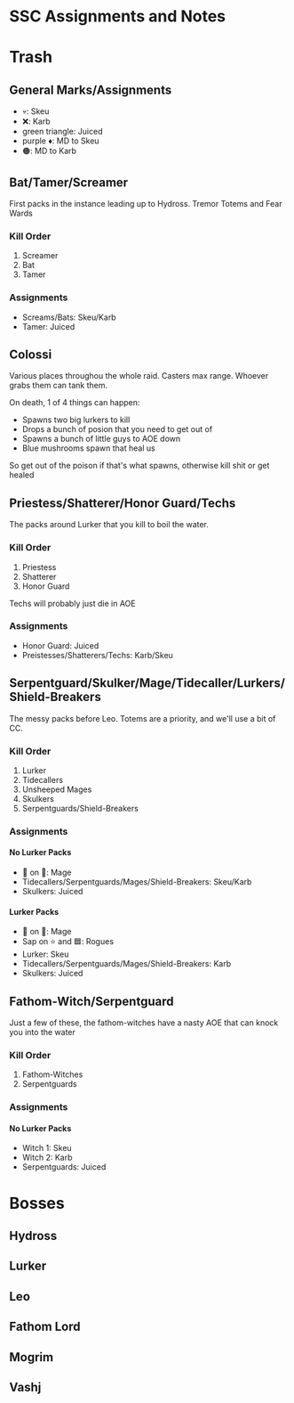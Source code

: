 # SSC Assignments and Notes

# Trash
## General Marks/Assignments
- 💀: Skeu
- ❌: Karb
- green triangle: Juiced
- purple ♦️: MD to Skeu
- 🟠: MD to Karb

## Bat/Tamer/Screamer
First packs in the instance leading up to Hydross.
Tremor Totems and Fear Wards

### Kill Order
1. Screamer
2. Bat
3. Tamer

### Assignments
- Screams/Bats: Skeu/Karb
- Tamer: Juiced

## Colossi
Various places throughou the whole raid.
Casters max range.
Whoever grabs them can tank them.

On death, 1 of 4 things can happen:
- Spawns two big lurkers to kill
- Drops a bunch of posion that you need to get out of
- Spawns a bunch of little guys to AOE down
- Blue mushrooms spawn that heal us

So get out of the poison if that's what spawns, otherwise kill shit or get healed

## Priestess/Shatterer/Honor Guard/Techs
The packs around Lurker that you kill to boil the water.

### Kill Order
1. Priestess
2. Shatterer
3. Honor Guard

Techs will probably just die in AOE

### Assignments
- Honor Guard: Juiced
- Preistesses/Shatterers/Techs: Karb/Skeu

## Serpentguard/Skulker/Mage/Tidecaller/Lurkers/Shield-Breakers
The messy packs before Leo. Totems are a priority, and we'll use a bit of CC.

### Kill Order
1. Lurker
1. Tidecallers
2. Unsheeped Mages
3. Skulkers
4. Serpentguards/Shield-Breakers

### Assignments
#### No Lurker Packs
- 🐑 on 🌙: Mage
- Tidecallers/Serpentguards/Mages/Shield-Breakers: Skeu/Karb
- Skulkers: Juiced

#### Lurker Packs
- 🐑 on 🌙: Mage
- Sap on ⭐ and 🟦: Rogues
- Lurker: Skeu
- Tidecallers/Serpentguards/Mages/Shield-Breakers: Karb
- Skulkers: Juiced

## Fathom-Witch/Serpentguard
Just a few of these, the fathom-witches have a nasty AOE that can knock you into the water

### Kill Order
1. Fathom-Witches
2. Serpentguards

### Assignments
#### No Lurker Packs
- Witch 1: Skeu
- Witch 2: Karb
- Serpentguards: Juiced

# Bosses
## Hydross
## Lurker
## Leo
## Fathom Lord
## Mogrim
## Vashj
